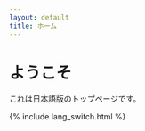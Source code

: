 ```yaml
---
layout: default
title: ホーム
---
```


<!-- ja/index.md -->
<h1>ようこそ</h1>
<p>これは日本語版のトップページです。</p>
{% include lang_switch.html %}
